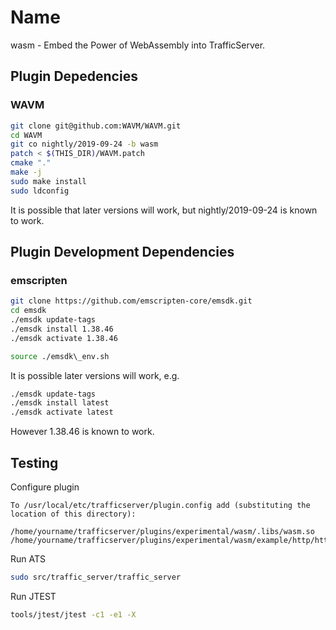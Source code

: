 Name
======

wasm - Embed the Power of WebAssembly into TrafficServer.


## Plugin Depedencies

### WAVM

```bash
git clone git@github.com:WAVM/WAVM.git
cd WAVM
git co nightly/2019-09-24 -b wasm
patch < $(THIS_DIR)/WAVM.patch
cmake "."
make -j
sudo make install
sudo ldconfig
```

It is possible that later versions will work, but nightly/2019-09-24 is known to work.

## Plugin Development Dependencies

### emscripten

```bash
git clone https://github.com/emscripten-core/emsdk.git
cd emsdk
./emsdk update-tags
./emsdk install 1.38.46
./emsdk activate 1.38.46

source ./emsdk\_env.sh
```

It is possible later versions will work, e.g.

```bash
./emsdk update-tags
./emsdk install latest
./emsdk activate latest
```

However 1.38.46 is known to work.

## Testing

Configure plugin

```
To /usr/local/etc/trafficserver/plugin.config add (substituting the location of this directory):

/home/yourname/trafficserver/plugins/experimental/wasm/.libs/wasm.so /home/yourname/trafficserver/plugins/experimental/wasm/example/http/http.wasm
```


Run ATS

```bash
sudo src/traffic_server/traffic_server
```

Run JTEST

```bash
tools/jtest/jtest -c1 -e1 -X
```
